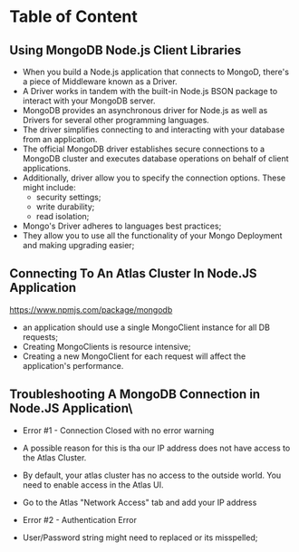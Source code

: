 # Table of Content  
<!-- 
## Using MongoDB Node.js Client Libraries
## Connecting To An Atlas Cluster In Node.JS Application
## Troubleshooting A MongoDB Connection in Node.JS Application\
https://www.mongodb.com/docs/drivers/node/current/
-->

## Using MongoDB Node.js Client Libraries

- When you build a Node.js application that connects to MongoD, there's a piece of Middleware known as a Driver.
- A Driver works in tandem with the built-in Node.js BSON package to interact with your MongoDB server.
- MongoDB provides an asynchronous driver for Node.js as well as Drivers for several other programming languages.
- The driver simplifies connecting to and interacting with your database from an application.
- The official MongoDB driver establishes secure connections to a MongoDB cluster and executes database operations on behalf of client applications.
- Additionally, driver allow you to specify the connection options. These might include:
  - security settings;
  - write durability;
  - read isolation;
- Mongo's Driver adheres to languages best practices;
- They allow you to use all the functionality of your Mongo Deployment and making upgrading easier;

## Connecting To An Atlas Cluster In Node.JS Application

<https://www.npmjs.com/package/mongodb>

- an application should use a single MongoClient instance for all DB requests;
- Creating MongoClients is resource intensive;
- Creating a new MongoClient for each request will affect the application's performance.

## Troubleshooting A MongoDB Connection in Node.JS Application\

- Error #1 - Connection Closed with no error warning
- A possible reason for this is tha our IP address does not have access to the Atlas Cluster.
- By default, your atlas cluster has no access to the outside world. You need to enable access in the Atlas UI.
- Go to the Atlas "Network Access" tab and add your IP address

- Error #2 - Authentication Error
- User/Password string might need to replaced or its misspelled;
